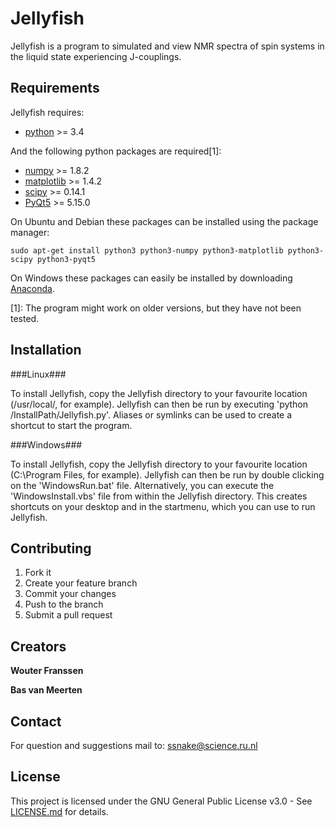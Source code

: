 Jellyfish
======

Jellyfish is a program to simulated and view NMR spectra of spin systems in the liquid state experiencing J-couplings.

Requirements
------------

Jellyfish requires:
- [python](http://python.org/download/) >= 3.4

And the following python packages are required[1]:
- [numpy](http://sourceforge.net/projects/numpy/files/NumPy/) >= 1.8.2
- [matplotlib](http://matplotlib.org/) >= 1.4.2
- [scipy](http://sourceforge.net/projects/scipy/files/scipy/) >= 0.14.1
- [PyQt5](http://www.riverbankcomputing.com/software/pyqt/download) >= 5.15.0

On Ubuntu and Debian these packages can be installed using the package manager:
```
sudo apt-get install python3 python3-numpy python3-matplotlib python3-scipy python3-pyqt5
```

On Windows these packages can easily be installed by downloading [Anaconda](http://continuum.io/downloads).

[1]: The program might work on older versions, but they have not been tested.

Installation
------------

###Linux###

To install Jellyfish, copy the Jellyfish directory to your favourite location (/usr/local/, for example).
Jellyfish can then be run by executing 'python /InstallPath/Jellyfish.py'.
Aliases or symlinks can be used to create a shortcut to start the program.

###Windows###

To install Jellyfish, copy the Jellyfish directory to your favourite location (C:\Program Files\, for example).
Jellyfish can then be run by double clicking on the 'WindowsRun.bat' file.
Alternatively, you can execute the 'WindowsInstall.vbs' file from within the Jellyfish directory.
This creates shortcuts on your desktop and in the startmenu, which you can use to run Jellyfish.

Contributing
------------

1. Fork it
2. Create your feature branch
3. Commit your changes
4. Push to the branch
5. Submit a pull request

Creators
--------

**Wouter Franssen**

**Bas van Meerten**


Contact
-------
For question and suggestions mail to: ssnake@science.ru.nl

License
-------

This project is licensed under the GNU General Public License v3.0 - See [LICENSE.md](LICENSE.md) for details.
